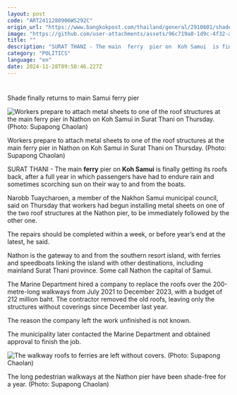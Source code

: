 ```yaml
---
layout: post
code: "ART2411280906WS292C"
origin_url: "https://www.bangkokpost.com/thailand/general/2910601/shade-finally-returns-to-main-samui-ferry-pier"
image: "https://github.com/user-attachments/assets/96c719a8-1d9c-4f32-aa22-b1991fd3b49c"
title: ""
description: "SURAT THANI - The main  ferry  pier on  Koh Samui  is finally getting its roofs back, after a full year in which passengers have had to endure rain and sometimes scorching sun on their way to and from the boats."
category: "POLITICS"
language: "en"
date: 2024-11-28T09:50:46.227Z
---
```


# 

Shade finally returns to main Samui ferry pier

![Workers prepare to attach metal sheets to one of the roof structures at the main ferry pier in Nathon on Koh Samui in Surat Thani on Thursday. (Photo: Supapong Chaolan)](https://github.com/user-attachments/assets/1054433d-8cf2-42bf-b144-37c5e28eaf7d)

Workers prepare to attach metal sheets to one of the roof structures at the main ferry pier in Nathon on Koh Samui in Surat Thani on Thursday. (Photo: Supapong Chaolan)

SURAT THANI - The main **ferry** pier on **Koh Samui** is finally getting its roofs back, after a full year in which passengers have had to endure rain and sometimes scorching sun on their way to and from the boats.

Narobb Tuaycharoen, a member of the Nakhon Samui municipal council, said on Thursday that workers had begun installing metal sheets on one of the two roof structures at the Nathon pier, to be immediately followed by the other one.

The repairs should be completed within a week, or before year’s end at the latest, he said.

Nathon is the gateway to and from the southern resort island, with ferries and speedboats linking the island with other destinations, including mainland Surat Thani province. Some call Nathon the capital of Samui.

The Marine Department hired a company to replace the roofs over the 200-metre-long walkways from July 2021 to December 2023, with a budget of 212 million baht. The contractor removed the old roofs, leaving only the structures without coverings since December last year.

The reason the company left the work unfinished is not known.

The municipality later contacted the Marine Department and obtained approval to finish the job.

![The walkway roofs to ferries are left without covers. (Photo: Supapong Chaolan)](https://github.com/user-attachments/assets/19eff945-9fc1-47dc-9adb-238b69b36114)

The long pedestrian walkways at the Nathon pier have been shade-free for a year. (Photo: Supapong Chaolan)
